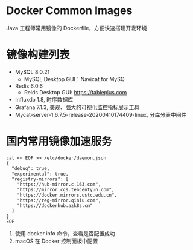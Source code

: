 # Docker Common Images

Java 工程师常用镜像的 Dockerfile，方便快速搭建开发环境

# 镜像构建列表
- MySQL 8.0.21
  - MySQL Desktop GUI：Navicat for MySQ
- Redis 6.0.6
  - Reids Desktop GUI: https://tableplus.com
- Influxdb 1.8, 时序数据库
- Grafana 7.1.3, 美观、强大的可视化监控指标展示工具
- Mycat-server-1.6.7.5-release-20200410174409-linux, 分库分表中间件

# 国内常用镜像加速服务

```shell
cat << EOF >> /etc/docker/daemon.json
{
  "debug": true,
  "experimental": true,
  "registry-mirrors": [
    "https://hub-mirror.c.163.com",
    "https://mirror.ccs.tencentyun.com",
    "https://docker.mirrors.ustc.edu.cn",
    "https://reg-mirror.qiniu.com",
    "https://dockerhub.azk8s.cn"
  ]
}
EOF
```

1. 使用 docker info 命令，查看是否配置成功
2. macOS 在 Docker 控制面板中配置